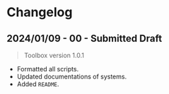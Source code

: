 # Changelog

## 2024/01/09 - 00 - Submitted Draft
> Toolbox version 1.0.1
* Formatted all scripts.
* Updated documentations of systems.
* Added `README`.